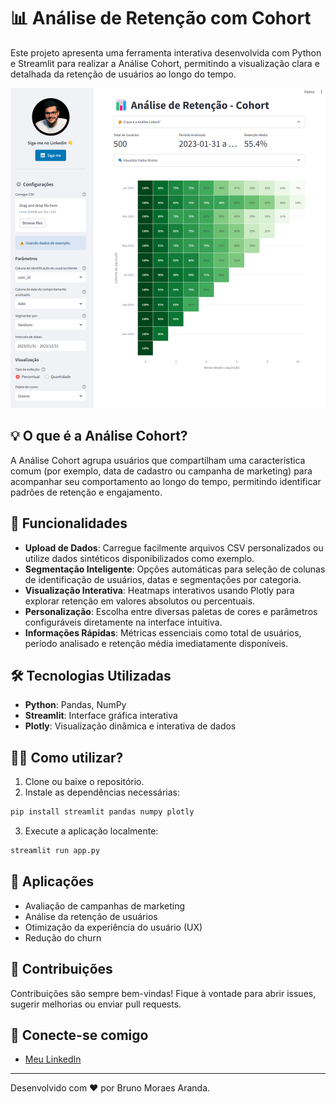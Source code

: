 # 📊 Análise de Retenção com Cohort

Este projeto apresenta uma ferramenta interativa desenvolvida com Python e Streamlit para realizar a Análise Cohort, permitindo a visualização clara e detalhada da retenção de usuários ao longo do tempo.

![Prévia da aplicação](img/exemplo.png)

## 💡 O que é a Análise Cohort?
A Análise Cohort agrupa usuários que compartilham uma característica comum (por exemplo, data de cadastro ou campanha de marketing) para acompanhar seu comportamento ao longo do tempo, permitindo identificar padrões de retenção e engajamento.

## 🚀 Funcionalidades
- **Upload de Dados**: Carregue facilmente arquivos CSV personalizados ou utilize dados sintéticos disponibilizados como exemplo.
- **Segmentação Inteligente**: Opções automáticas para seleção de colunas de identificação de usuários, datas e segmentações por categoria.
- **Visualização Interativa**: Heatmaps interativos usando Plotly para explorar retenção em valores absolutos ou percentuais.
- **Personalização**: Escolha entre diversas paletas de cores e parâmetros configuráveis diretamente na interface intuitiva.
- **Informações Rápidas**: Métricas essenciais como total de usuários, período analisado e retenção média imediatamente disponíveis.

## 🛠️ Tecnologias Utilizadas
- **Python**: Pandas, NumPy
- **Streamlit**: Interface gráfica interativa
- **Plotly**: Visualização dinâmica e interativa de dados

## 🧑‍💻 Como utilizar?
1. Clone ou baixe o repositório.
2. Instale as dependências necessárias:
```bash
pip install streamlit pandas numpy plotly
```
3. Execute a aplicação localmente:
```bash
streamlit run app.py
```

## 📌 Aplicações
- Avaliação de campanhas de marketing
- Análise da retenção de usuários
- Otimização da experiência do usuário (UX)
- Redução do churn

## 🤝 Contribuições
Contribuições são sempre bem-vindas! Fique à vontade para abrir issues, sugerir melhorias ou enviar pull requests.

## 🔗 Conecte-se comigo
- [Meu LinkedIn](https://linkedin.com/comm/mynetwork/discovery-see-all?usecase=PEOPLE_FOLLOWS&followMember=brunoarandati)

---

Desenvolvido com ❤️ por Bruno Moraes Aranda.